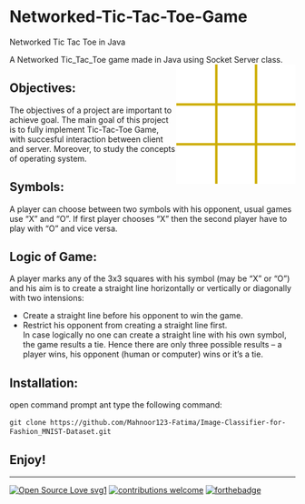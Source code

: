 # Networked-Tic-Tac-Toe-Game
Networked Tic Tac Toe in Java

A Networked Tic_Tac_Toe game made in Java using Socket Server class.
<img align="right" img src="https://raw.githubusercontent.com/Mahnoor123-Fatima/Networked-Tic-Tac-Toe-Game/main/TicTacToe-152374698XOp.webp" width="210px">

## Objectives:

The objectives of a project are important to achieve goal. The main goal of this project is to fully
implement Tic-Tac-Toe Game, with succesful interaction between client and server. 
Moreover, to study the concepts of operating system.

## Symbols:

A player can choose between two symbols with his opponent, usual games use “X” and “O”. If first
player chooses “X” then the second player have to play with “O” and vice versa.

## Logic of Game:

A player marks any of the 3x3 squares with his symbol (may be “X” or “O”) and his aim is to create a
straight line horizontally or vertically or diagonally with two intensions:</br>
- Create a straight line before his opponent to win the game.</br>
- Restrict his opponent from creating a straight line first.</br>
In case logically no one can create a straight line with his own symbol, the game results a tie. Hence
there are only three possible results – a player wins, his opponent (human or computer) wins or it’s a
tie.

## Installation:

open command prompt ant type the following command:
```
git clone https://github.com/Mahnoor123-Fatima/Image-Classifier-for-Fashion_MNIST-Dataset.git
```

## Enjoy!

--------------------------------------------------------------------------------------------------------


[![Open Source Love svg1](https://badges.frapsoft.com/os/v1/open-source.svg?v=103)](#)
[![contributions welcome](https://img.shields.io/badge/contributions-welcome-brightgreen.svg?style=flat&label=Contributions&colorA=red&colorB=black	)](#)
[![forthebadge](https://forthebadge.com/images/badges/built-with-love.svg)](#)
